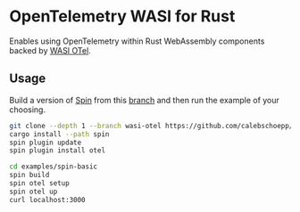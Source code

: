 # OpenTelemetry WASI for Rust

Enables using OpenTelemetry within Rust WebAssembly components backed by [WASI OTel](https://github.com/calebschoepp/wasi-otel).

## Usage

Build a version of [Spin](https://github.com/spinframework/spin) from this [branch](https://github.com/calebschoepp/spin/tree/wasi-otel) and then run the example of your choosing.

```sh
git clone --depth 1 --branch wasi-otel https://github.com/calebschoepp/spin
cargo install --path spin
spin plugin update
spin plugin install otel
```

```sh
cd examples/spin-basic
spin build
spin otel setup
spin otel up
curl localhost:3000
```
